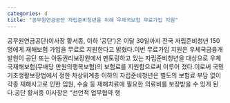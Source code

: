 ```yaml
---
categories: d
title: "공무원연금공단 자립준비청년을 위해 우체국보험 무료가입 지원"
---
```

공무원연금공단(이사장 황서종, 이하 ‘공단’)은 이달 30일까지 전국 자립준비청년 150명에게 재해보험 가입을 무료로 지원한다고 밝혔다.이번 무료가입 지원은 우체국금융개발원이 공단 또는 아동권리보장원에서 멘토링하고 있는 자립준비청년을 대상으로 우체국재해보험(무배당 만원의행복보험)의 보험료를 지원함으로써 이루어 졌다.이로써 국민기초생활보장법에서 정한 차상위계층 이하의 자립준비청년은 별도의 보험료 부담 없이 각종 재해사고로 인한 입원, 수술 등 재해치료에 필요한 의료비를 보장받을 수 있게 된다.공단 황서종 이사장은 “선언적 업무협약 행